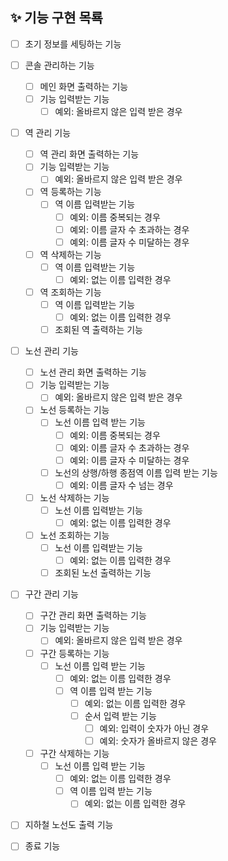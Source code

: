 ## ✨ 기능 구현 목룍
- [ ] 초기 정보를 세팅하는 기능
- [ ] 콘솔 관리하는 기능
  - [ ] 메인 화면 출력하는 기능
  - [ ] 기능 입력받는 기능
    - [ ] 예외: 올바르지 않은 입력 받은 경우
- [ ] 역 관리 기능
  - [ ] 역 관리 화면 출력하는 기능
  - [ ] 기능 입력받는 기능
    - [ ] 예외: 올바르지 않은 입력 받은 경우
  - [ ] 역 등록하는 기능
    - [ ] 역 이름 입력받는 기능
      - [ ] 예외: 이름 중복되는 경우
      - [ ] 예외: 이름 글자 수 초과하는 경우
      - [ ] 예외: 이름 글자 수 미달하는 경우
  - [ ] 역 삭제하는 기능
    - [ ] 역 이름 입력받는 기능
      - [ ] 예외: 없는 이름 입력한 경우
  - [ ] 역 조회하는 기능
    - [ ] 역 이름 입력받는 기능
      - [ ] 예외: 없는 이름 입력한 경우
    - [ ] 조회된 역 출력하는 기능
- [ ] 노선 관리 기능
  - [ ] 노선 관리 화면 출력하는 기능
  - [ ] 기능 입력받는 기능
    - [ ] 예외: 올바르지 않은 입력 받은 경우
  - [ ] 노선 등록하는 기능  
    - [ ] 노선 이름 입력 받는 기능
      - [ ] 예외: 이름 중복되는 경우
      - [ ] 예외: 이름 글자 수 초과하는 경우
      - [ ] 예외: 이름 글자 수 미달하는 경우
    - [ ] 노선의 상행/하행 종점역 이름 입력 받는 기능
      - [ ] 예외: 이름 글자 수 넘는 경우
  - [ ] 노선 삭제하는 기능
    - [ ] 노선 이름 입력받는 기능
      - [ ] 예외: 없는 이름 입력한 경우
  - [ ] 노선 조회하는 기능
    - [ ] 노선 이름 입력받는 기능
      - [ ] 예외: 없는 이름 입력한 경우
    - [ ] 조회된 노선 출력하는 기능
- [ ] 구간 관리 기능
  - [ ] 구간 관리 화면 출력하는 기능
  - [ ] 기능 입력받는 기능
    - [ ] 예외: 올바르지 않은 입력 받은 경우
  - [ ] 구간 등록하는 기능  
    - [ ] 노선 이름 입력 받는 기능
      - [ ] 예외: 없는 이름 입력한 경우
      - [ ] 역 이름 입력 받는 기능
        - [ ] 예외: 없는 이름 입력한 경우
        - [ ] 순서 입력 받는 기능
          - [ ] 예외: 입력이 숫자가 아닌 경우
          - [ ] 예외: 숫자가 올바르지 않은 경우
  - [ ] 구간 삭제하는 기능
    - [ ] 노선 이름 입력 받는 기능
      - [ ] 예외: 없는 이름 입력한 경우
      - [ ] 역 이름 입력 받는 기능
        - [ ] 예외: 없는 이름 입력한 경우
- [ ] 지하철 노선도 출력 기능
- [ ] 종료 기능
      